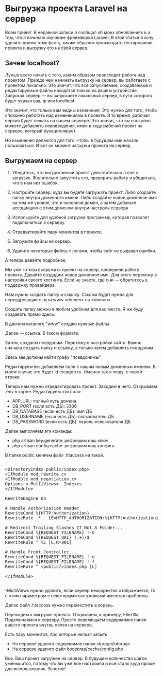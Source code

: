 # Выгрузка проекта Laravel на сервер

Всем привет. В недавной записи я сообщал об моих обновлениях и о том, что я
начинаю изучение фреймворка Laravel. В этой статье я хочу уделить время тому факту, каким образом
производить тестирование проекта и выгрузку его на свой сервер.

## Зачем localhost?

Лучше всего начать с того, каким образом происходит работа над проектом. Прежде чем начинать выгрузку на сервер, вы
работаете с проектом локально. Это значит, что все запускаемые, создаваемые и редактируемые файлы находятся только
на вашем устройстве. Запуская сервер — вы запускаете локальный сервер, в пути которого будет указан ваш ip или
localhost.

Это значит, что только вам видны изменения. Это нужно для того, чтобы спокойно работать над изменениями в проекте. В
то время, рабочая версия будет лежать на вашем сервере. Это значит, что вы спокойно можете добавлять нововведения,
имея в ходу рабочий проект на сервере, который функционирует.

Но изменения делаются для того, чтобы в будущем ими начали пользоваться. И вот он момент загрузки проекта на
сервер.

## Выгружаем на сервер

1. Убедитесь, что выгружаемый проект действительно готов к загрузке. Желательно запустить его, проверить работу и
   убедиться, что в нем нет ошибок.

2. Настройте сервер, куда вы будете загружать проект. Либо создайте папку внутри доменного имени. Либо создайте новое
   доменное имя на том же уровне, что и основной домен, а затем добавьте ассоциацию с этим доменом внутри настроек
   сервера.

3. Используйте для удобной загрузки программу, которая позволит подключиться к серверу.

4. Отредактируйте пару моментов в проекте.

5. Загрузите файлы на сервер.

6. Удалите некоторые файлы с логами, чтобы сайт не выдавал ошибки.

А теперь давайте подробнее:

Мы уже готовы выгружать проект на сервер, проверили работу проекта. Давайте создадим новое доменное имя. Для этого
перехожу в настройки своего хостинга. Если не знаете, где они — обратитесь в поддержку провайдера.

Нам нужно создать папку и ссылку. Ссылка будет нужна для переадресации с пути www.&lt;domen&gt; на &lt;domen&gt;.

Создать папку можно в любом удобном для вас месте. Я же буду создавать прямо здесь.

В данном каталоге "www" создаю нужные файлы.

Далее — ссылка. В таком формате.

Затем, создаем псевдоним. Перехожу в настройки сайта. Важно сначала создать папку и ссылку, а только затем добавлять
псевдоним.

Здесь мы должны найти графу "псевдонимы".

Редактируем ее: добавляем поле с нашим новым доменным именем. В моем случае это будет id.creagoo.ru.
Именно так я пишу, с новой строки.

Теперь нам нужно отредактировать проект. Заходим в него. Открываем .env в корне. Редактируем эти
поля:

<ul>
<li>APP_URL: полный путь домена.</li>
<li>DB_PORT (если есть ДБ): 3306</li>
<li>DB_DATABASE (если есть ДБ): имя ДБ</li>
<li>DB_USERNAME (если есть ДБ): пользователь ДБ</li>
<li>DB_PASSWORD (если есть ДБ): пароль пользователя ДБ</li>
</ul>

Далее выполняем эти команды:

<ul>
<li>php artisan key:generate: рефрешим наш ключ.</li>
<li>php artisan config:cache: рефрешим кэш конфига.</li>
</ul>

В папке public меняем файл .htaccess на такой.

<pre>

&lt;DirectoryIndex public/index.php&gt;
&lt;IfModule mod_rewrite.c&gt;
&lt;IfModule mod_negotiation.c&gt;
Options &lt;-MultiViews&gt; -Indexes
&lt;/IfModule&gt;

RewriteEngine On

# Handle Authorization Header
RewriteCond %{HTTP:Authorization} .
RewriteRule .* - [E=HTTP_AUTHORIZATION:%{HTTP:Authorization}]

# Redirect Trailing Slashes If Not A Folder...
RewriteCond %{REQUEST_FILENAME} !-d
RewriteCond %{REQUEST_URI} (.+)/$
RewriteRule ^ %1 [L,R=301]

# Handle Front Controller...
RewriteCond %{REQUEST_FILENAME} !-d
RewriteCond %{REQUEST_FILENAME} !-f
RewriteRule ^ &lt;public/&gt;index.php [L]

&lt;/IfModule&gt;

</pre>

-MultiViews нужно удалить,
если сервер некорректно отображается, тк с этим параметром с некоторыми настройками имеются проблемы.

Далее файл .htaccess нужно переместить в корень.

Переходим к выгрузке проекта. Открываем, к примеру, FileZilla. Подключаемся к серверу. Просто перемещаем содержимое
папки вашего проекта внутрь папки на сервере.

Есть пару моментов, про которые нельзя забыть:

<ul>
<li>На сервере удалите содержимое папки storage/lotorage</li>
<li>На сервере удалите файл bootstrap/cache/config.php</li>
</ul>

Все. Ваш проект загружен на сервер. В будущем количество шагов уменьшится, потому что вы уже все настроили и все
стало куда проще для использования. Успехов!
